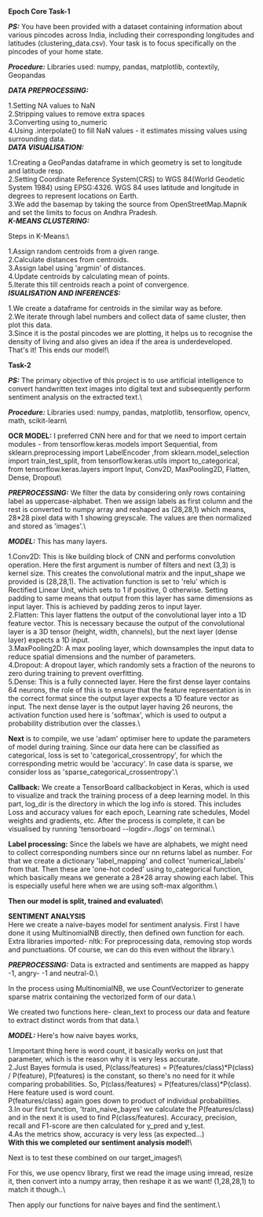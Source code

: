 ****Epoch Core Task-1****

***PS:***
You have been provided with a dataset containing information about various pincodes across India, including their corresponding longitudes and latitudes (clustering_data.csv). Your task is to focus specifically on the pincodes of your home state.

***Procedure:*** Libraries used: numpy, pandas, matplotlib, contextily, Geopandas

***DATA PREPROCESSING:***

1.Setting NA values to NaN\
2.Stripping values to remove extra spaces\
3.Converting using to_numeric\
4.Using .interpolate() to fill NaN values - it estimates missing values using surrounding data.\
***DATA VISUALISATION:***

1.Creating a GeoPandas dataframe in which geometry is set to longitude and latitude resp.\
2.Setting Coordinate Reference System(CRS) to WGS 84(World Geodetic System 1984) using EPSG:4326. WGS 84 uses latitude and longitude in degrees to represent locations on Earth.\
3.We add the basemap by taking the source from OpenStreetMap.Mapnik and set the limits to focus on Andhra Pradesh.\
***K-MEANS CLUSTERING:***

Steps in K-Means:\

1.Assign random centroids from a given range.\
2.Calculate distances from centroids.\
3.Assign label using 'argmin' of distances.\
4.Update centroids by calculating mean of points.\
5.Iterate this till centroids reach a point of convergence.\
***ISUALISATION AND INFERENCES:***

1.We create a dataframe for centroids in the similar way as before.\
2.We iterate through label numbers and collect data of same cluster, then plot this data.\
3.Since it is the postal pincodes we are plotting, it helps us to recognise the density of living and also gives an idea if the area is underdeveloped.\
That's it! This ends our model!\

****Task-2****

***PS:*** The primary objective of this project is to use artificial intelligence to convert handwritten text images into digital text and subsequently perform sentiment analysis on the extracted text.\

***Procedure:*** Libraries used: numpy, pandas, matplotlib, tensorflow, opencv, math, scikit-learn\

****OCR MODEL:**** I preferred CNN here and for that we need to import certain modules - from tensorflow.keras.models import Sequential, from sklearn.preprocessing import LabelEncoder ,from sklearn.model_selection import train_test_split, from tensorflow.keras.utils import to_categorical, from tensorflow.keras.layers import Input, Conv2D, MaxPooling2D, Flatten, Dense, Dropout\

***PREPROCESSING:*** We filter the data by considering only rows containing label as uppercase-alphabet. Then we assign labels as first column and the rest is converted to numpy array and reshaped as (28,28,1) which means, 28*28 pixel data with 1 showing greyscale. The values are then normalized and stored as 'images'.\

***MODEL:*** This has many layers.

1.Conv2D: This is like building block of CNN and performs convolution operation. Here the first argument is number of filters and next (3,3) is kernel size. This creates the convolutional matrix and the input_shape we provided is (28,28,1). The activation function is set to 'relu' which is Rectified Linear Unit, which sets to 1 if positive, 0 otherwise. Setting padding to same means that output from this layer has same dimensions as input layer. This is achieved by padding zeros to input layer.\
2.Flatten: This layer flattens the output of the convolutional layer into a 1D feature vector. This is necessary because the output of the convolutional layer is a 3D tensor (height, width, channels), but the next layer (dense layer) expects a 1D input.\
3.MaxPooling2D: A max pooling layer, which downsamples the input data to reduce spatial dimensions and the number of parameters.\
4.Dropout: A dropout layer, which randomly sets a fraction of the neurons to zero during training to prevent overfitting.\
5.Dense: This is a fully connected layer. Here the first dense layer contains 64 neurons, the role of this is to ensure that the feature representation is in the correct format since the output layer expects a 1D feature vector as input. The next dense layer is the output layer having 26 neurons, the activation function used here is 'softmax', which is used to output a probability distribution over the classes.\

**Next** is to compile, we use 'adam' optimiser here to update the parameters of model during training. Since our data here can be classified as categorical, loss is set to 'categorical_crossentropy', for which the corresponding metric would be 'accuracy'. In case data is sparse, we consider loss as 'sparse_categorical_crossentropy'.\

**Callback:** We create a TensorBoard callbackobject in Keras, which is used to visualize and track the training process of a deep learning model. In this part, log_dir is the directory in which the log info is stored. This includes Loss and accuracy values for each epoch, Learning rate schedules, Model weights and gradients, etc. After the process is complete, it can be visualised by running 'tensorboard --logdir=./logs' on terminal.\

**Label processing:** Since the labels we have are alphabets, we might need to collect corresponding numbers since our nn returns label as number. For that we create a dictionary 'label_mapping' and collect 'numerical_labels' from that. Then these are 'one-hot coded' using to_categorical function, which basically means we generate a 28*28 array showing each label. This is especially useful here when we are using soft-max algorithm.\

**Then our model is split, trained and evaluated**\

****SENTIMENT ANALYSIS****\
Here we create a naive-bayes model for sentiment analysis. First I have done it using MultinomialNB directly, then defined own function for each. Extra libraries imported- nltk: For preprocessing data, removing stop words and punctuations. Of course, we can do this even without the library.\

***PREPROCESSING:*** Data is extracted and sentiments are mapped as happy -1, angry- -1 and neutral-0.\

In the process using MultinomialNB, we use CountVectorizer to generate sparse matrix containing the vectorized form of our data.\

We created two functions here- clean_text to process our data and feature to extract distinct words from that data.\

***MODEL:*** Here's how naive bayes works,

1.Important thing here is word count, it basically works on just that parameter, which is the reason why it is very less accurate.\
2.Just Bayes formula is used, P(class/features) = P(features/class)*P(class) / P(feature), P(features) is the constant, so there's no need for it while comparing probabilities. So, P(class/features) = P(features/class)*P(class). Here feature used is word count.\
P(features/class) again goes down to product of individual probabilities.\
3.In our first function, 'train_naive_bayes' we calculate the P(features/class) and in the next it is used to find P(class/features). Accuracy, precision, recall and F1-score are then calculated for y_pred and y_test.\
4.As the metrics show, accuracy is very less (as expected...)\
**With this we completed our sentiment analysis model!**\

Next is to test these combined on our target_images!\

For this, we use opencv library, first we read the image using imread, resize it, then convert into a numpy array, then reshape it as we want! (1,28,28,1) to match it though..\

Then apply our functions for naive bayes and find the sentiment.\
